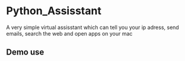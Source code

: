 # Python_Assisstant
A very simple virtual assisstant which can tell you your ip adress, send emails, search the web and open apps on your mac

## Demo use
